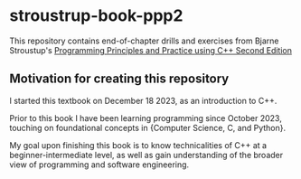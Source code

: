 # stroustrup-book-ppp2

This repository contains end-of-chapter drills and exercises from Bjarne Stroustup's [Programming Principles and Practice using C++ Second Edition](https://www.stroustrup.com/programming.html)

## Motivation for creating this repository
I started this textbook on December 18 2023, as an introduction to C++.

Prior to this book I have been learning programming since October 2023, touching on foundational concepts in {Computer Science, C, and Python}.

My goal upon finishing this book is to know technicalities of C++ at a beginner-intermediate level, as well as gain understanding of the broader view of programming and software engineering.
